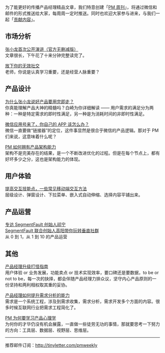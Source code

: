 为了能更好的传播产品经理精品文章，我们特意创建「[PM 周刊](http://pmweekly.com/)」，将通过微信和邮件的形式推送给大家，每周周一定时推送。同时也欢迎大家参与进来，与我们一起「[贡献内容](https://github.com/vincent4j/pmweekly.com/issues/new)」。    

## 市场分析 
 
[张小龙首次公开演讲（官方无删减版）](http://mp.weixin.qq.com/s?__biz=MjM5NTE4Njc4NQ==&mid=406130302&idx=1&sn=4ea974c833d6ece9ae516841c4ce9689&scene=23&srcid=0111x9F0azPLJUU5kfpGk2Cc#rd)   
文章很长，下午花了十来分钟完整读完了。    

[放下你的无效社交](http://mp.weixin.qq.com/s?__biz=MzA4NzA5MzA0OQ==&mid=403516677&idx=1&sn=c0ca0e4bb075718497ecd2c3da4643c2&scene=23&srcid=0111XJmdxgp97LhmBv9RvLuo#rd)   
老师，你说是认真学习重要，还是经营人脉重要？                
  
## 产品设计   

[为什么张小龙说好产品要用完即走？](http://mp.weixin.qq.com/s?__biz=MzAxODIzODU0NQ==&mid=402159531&idx=1&sn=d4c9f77ce81c5917e7428c4d5baa8057&scene=23&srcid=0111mshUHhORVBxKU5aPI0gx#rd)    
你真能理解产品大神的精髓吗？白崎为你详细解读 —— 用户需求的满足分为两种：一种是特定需求的即时性满足，另一种是为消耗时间的非即时性满足。     

[微信应用号来了，你自己的 APP 该怎么办？](http://mp.weixin.qq.com/s?__biz=MjM5NDUyOTAwOA==&mid=401780509&idx=1&sn=a266e39aad9c5965730e2fff5a4f7a5e&scene=23&srcid=0111q9KE97e2a7vgR5XTBVCr#rd)    
微信一直要做“链接器”的定位，这件事显然是很合乎微信的产品逻辑。那对于 PM 们来说，这意味着什么呢？    

[PM 如何拥有产品架构能力](https://www.zhihu.com/question/20274850)   
架构不是完美存在的结果，是一个不断改进优化的过程。但是在每个节点上，都有好坏多少之分，这也是架构能力的体现。   
    
 
## 用户体验 

[提高交互技能点，一些常见移动端交互方法](http://www.woshipm.com/ucd/262254.html)   
层级设计、弹窗设计、下拉菜单、嵌入式自动伸缩、选择内容平铺出来。     

## 产品运营 

[专访 SegmentFault 创始人祁宁](http://www.infoq.com/cn/articles/interview-segmentfault-sunny-joyqi)    
[SegmentFault 联合创始人高阳带你玩转垂直社群](http://www.jianshu.com/p/df2d5bf8c400)     
从 0 到 1，从 1 到 10 的产品运营         

## 其他 

[产品经理升级打怪指南](http://mp.weixin.qq.com/s?__biz=MzIwMDI1MTYwMQ==&mid=401528946&idx=1&sn=09deabf447bb00ff55fb1d4e903c1ad2&scene=23&srcid=0111H95kvdZHyDsxUtGXOciu#rd)   
用户体验 or 业务发展，功能卖点 or 技术实现效率，要口碑还是要数据，to be or not to be，每一次的抉择，都会伴随产品经理力排众议，坚守内心产品原则的一份坚持和两利相权取其重的妥协。   

[产品经理如何提升需求分析的能力](https://www.zhihu.com/question/19661689)   
需求是一个系统工程，涉及到需求收集，需求分析，需求开发多个方面的内容。很多时候互联网行业把需求工程简化了。    

[PM 为何要学习产品心理学](http://toutiao.com/a6233591167364382977/?wxshare_count=2&from=groupmessage&isappinstalled=0)   
为何你的才华仍没有机会展露，一直做一些徒劳无功的事情，那就要思考一下努力的方向：工具层、数据层、视野层、思维层。    

---
推荐邮件订阅：<http://tinyletter.com/pmweekly>  
      
  
 
